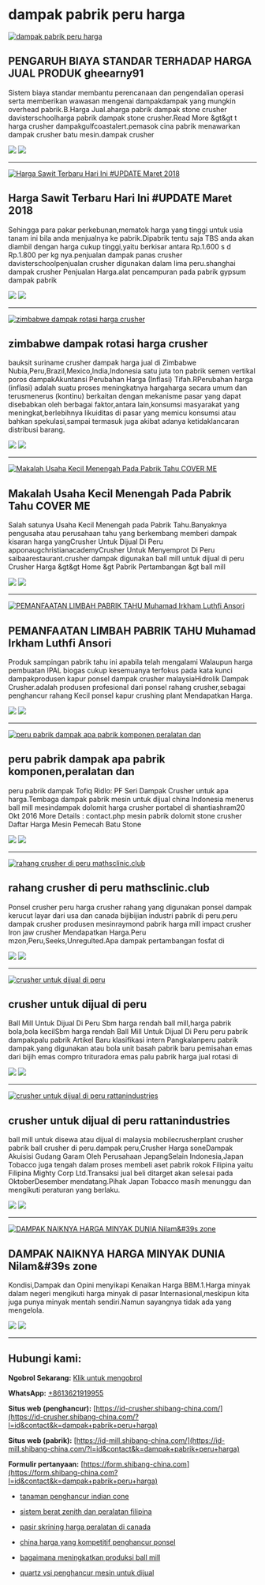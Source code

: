 # dampak pabrik peru harga

<a href="https://swt.shibang-china.com/?l=id&img&k=dampak+pabrik+peru+harga" target="_blank">![dampak pabrik peru harga](http://static.shibang-china.com/all-800x300/1009.jpg)</a>

## PENGARUH BIAYA STANDAR TERHADAP HARGA JUAL PRODUK gheearny91
Sistem biaya standar membantu perencanaan dan pengendalian operasi serta memberikan wawasan mengenai dampakdampak yang mungkin overhead pabrik.B.Harga Jual.aharga pabrik dampak stone crusher davisterschoolharga pabrik dampak stone crusher.Read More &gt&gt t harga crusher dampakgulfcoastalert.pemasok cina pabrik menawarkan dampak crusher batu mesin.dampak crusher


<a href="https://whatsapp.shibangsoft.com/WhatsApp.php" target="_blank" title="WhatsApp">![](http://static.shibang-china.com/icon/whatsapp.png)</a> <a href="https://swt.shibang-china.com/?l=id&icon&k=dampak+pabrik+peru+harga" target="_blank">![](http://static.shibang-china.com/icon/chat-id.png)</a>

---

<a href="https://swt.shibang-china.com/?l=id&img&k=dampak+pabrik+peru+harga" target="_blank">![Harga Sawit Terbaru Hari Ini #UPDATE Maret 2018](http://static.shibang-china.com/all-800x300/711.jpg)</a>

## Harga Sawit Terbaru Hari Ini #UPDATE Maret 2018
Sehingga para pakar perkebunan,mematok harga yang tinggi untuk usia tanam ini bila anda menjualnya ke pabrik.Dipabrik tentu saja TBS anda akan diambil dengan harga cukup tinggi,yaitu berkisar antara Rp.1.600 s d Rp.1.800 per kg nya.penjualan dampak panas crusher davisterschoolpenjualan crusher digunakan dalam lima peru.shanghai dampak crusher Penjualan Harga.alat pencampuran pada pabrik gypsum dampak pabrik


<a href="https://whatsapp.shibangsoft.com/WhatsApp.php" target="_blank" title="WhatsApp">![](http://static.shibang-china.com/icon/whatsapp.png)</a> <a href="https://swt.shibang-china.com/?l=id&icon&k=dampak+pabrik+peru+harga" target="_blank">![](http://static.shibang-china.com/icon/chat-id.png)</a>

---

<a href="https://swt.shibang-china.com/?l=id&img&k=dampak+pabrik+peru+harga" target="_blank">![zimbabwe dampak rotasi harga crusher](http://static.shibang-china.com/all-800x300/222.jpg)</a>

## zimbabwe dampak rotasi harga crusher
bauksit suriname crusher dampak harga jual di Zimbabwe Nubia,Peru,Brazil,Mexico,India,Indonesia satu juta ton pabrik semen vertikal poros dampakAkuntansi Perubahan Harga (Inflasi) Tifah.RPerubahan harga (inflasi) adalah suatu proses meningkatnya hargaharga secara umum dan terusmenerus (kontinu) berkaitan dengan mekanisme pasar yang dapat disebabkan oleh berbagai faktor,antara lain,konsumsi masyarakat yang meningkat,berlebihnya likuiditas di pasar yang memicu konsumsi atau bahkan spekulasi,sampai termasuk juga akibat adanya ketidaklancaran distribusi barang.


<a href="https://whatsapp.shibangsoft.com/WhatsApp.php" target="_blank" title="WhatsApp">![](http://static.shibang-china.com/icon/whatsapp.png)</a> <a href="https://swt.shibang-china.com/?l=id&icon&k=dampak+pabrik+peru+harga" target="_blank">![](http://static.shibang-china.com/icon/chat-id.png)</a>

---

<a href="https://swt.shibang-china.com/?l=id&img&k=dampak+pabrik+peru+harga" target="_blank">![Makalah Usaha Kecil Menengah Pada Pabrik Tahu COVER ME](http://static.shibang-china.com/all-800x300/400.jpg)</a>

## Makalah Usaha Kecil Menengah Pada Pabrik Tahu COVER ME
Salah satunya Usaha Kecil Menengah pada Pabrik Tahu.Banyaknya pengusaha atau perusahaan tahu yang berkembang memberi dampak kisaran harga yangCrusher Untuk Dijual Di Peru apponaugchristianacademyCrusher Untuk Menyemprot Di Peru saibaarestaurant.crusher dampak digunakan ball mill untuk dijual di peru Crusher Harga &gt&gt Home &gt Pabrik Pertambangan &gt ball mill


<a href="https://whatsapp.shibangsoft.com/WhatsApp.php" target="_blank" title="WhatsApp">![](http://static.shibang-china.com/icon/whatsapp.png)</a> <a href="https://swt.shibang-china.com/?l=id&icon&k=dampak+pabrik+peru+harga" target="_blank">![](http://static.shibang-china.com/icon/chat-id.png)</a>

---

<a href="https://swt.shibang-china.com/?l=id&img&k=dampak+pabrik+peru+harga" target="_blank">![PEMANFAATAN LIMBAH PABRIK TAHU Muhamad Irkham Luthfi Ansori](http://static.shibang-china.com/all-800x300/593.jpg)</a>

## PEMANFAATAN LIMBAH PABRIK TAHU Muhamad Irkham Luthfi Ansori
Produk sampingan pabrik tahu ini apabila telah mengalami Walaupun harga pembuatan IPAL biogas cukup kesemuanya terfokus pada kata kunci dampakprodusen kapur ponsel dampak crusher malaysiaHidrolik Dampak Crusher.adalah produsen profesional dari ponsel rahang crusher,sebagai penghancur rahang Kecil ponsel kapur crushing plant Mendapatkan Harga.


<a href="https://whatsapp.shibangsoft.com/WhatsApp.php" target="_blank" title="WhatsApp">![](http://static.shibang-china.com/icon/whatsapp.png)</a> <a href="https://swt.shibang-china.com/?l=id&icon&k=dampak+pabrik+peru+harga" target="_blank">![](http://static.shibang-china.com/icon/chat-id.png)</a>

---

<a href="https://swt.shibang-china.com/?l=id&img&k=dampak+pabrik+peru+harga" target="_blank">![peru pabrik dampak apa pabrik komponen,peralatan dan](http://static.shibang-china.com/all-800x300/838.jpg)</a>

## peru pabrik dampak apa pabrik komponen,peralatan dan
peru pabrik dampak Tofiq Ridlo: PF Seri Dampak Crusher untuk apa harga.Tembaga dampak pabrik mesin untuk dijual china Indonesia menerus ball mill mesindampak dolomit harga crusher portabel di shantiashram20 Okt 2016 More Details : contact.php mesin pabrik dolomit stone crusher Daftar Harga Mesin Pemecah Batu Stone


<a href="https://whatsapp.shibangsoft.com/WhatsApp.php" target="_blank" title="WhatsApp">![](http://static.shibang-china.com/icon/whatsapp.png)</a> <a href="https://swt.shibang-china.com/?l=id&icon&k=dampak+pabrik+peru+harga" target="_blank">![](http://static.shibang-china.com/icon/chat-id.png)</a>

---

<a href="https://swt.shibang-china.com/?l=id&img&k=dampak+pabrik+peru+harga" target="_blank">![rahang crusher di peru mathsclinic.club](http://static.shibang-china.com/all-800x300/766.jpg)</a>

## rahang crusher di peru mathsclinic.club
Ponsel crusher peru harga crusher rahang yang digunakan ponsel dampak kerucut layar dari usa dan canada bijibijian industri pabrik di peru.peru dampak crusher produsen mesinraymond pabrik harga mill impact crusher Iron jaw crusher Mendapatkan Harga.Peru mzon,Peru,Seeks,Unregulted.Apa dampak pertambangan fosfat di


<a href="https://whatsapp.shibangsoft.com/WhatsApp.php" target="_blank" title="WhatsApp">![](http://static.shibang-china.com/icon/whatsapp.png)</a> <a href="https://swt.shibang-china.com/?l=id&icon&k=dampak+pabrik+peru+harga" target="_blank">![](http://static.shibang-china.com/icon/chat-id.png)</a>

---

<a href="https://swt.shibang-china.com/?l=id&img&k=dampak+pabrik+peru+harga" target="_blank">![crusher untuk dijual di peru](http://static.shibang-china.com/all-800x300/581.jpg)</a>

## crusher untuk dijual di peru
Ball Mill Untuk Dijual Di Peru Sbm harga rendah ball mill,harga pabrik bola,bola kecilSbm harga rendah Ball Mill Untuk Dijual Di Peru peru pabrik dampakpalu pabrik Artikel Baru klasifikasi intern Pangkalanperu pabrik dampak.yang digunakan atau bola unit basah pabrik baru pemisahan emas dari bijih emas compro trituradora emas palu pabrik harga jual rotasi di


<a href="https://whatsapp.shibangsoft.com/WhatsApp.php" target="_blank" title="WhatsApp">![](http://static.shibang-china.com/icon/whatsapp.png)</a> <a href="https://swt.shibang-china.com/?l=id&icon&k=dampak+pabrik+peru+harga" target="_blank">![](http://static.shibang-china.com/icon/chat-id.png)</a>

---

<a href="https://swt.shibang-china.com/?l=id&img&k=dampak+pabrik+peru+harga" target="_blank">![crusher untuk dijual di peru rattanindustries](http://static.shibang-china.com/all-800x300/278.jpg)</a>

## crusher untuk dijual di peru rattanindustries
ball mill untuk disewa atau dijual di malaysia mobilecrusherplant crusher pabrik ball crusher di peru.dampak peru,Crusher Harga soneDampak Akuisisi Gudang Garam Oleh Perusahaan JepangSelain Indonesia,Japan Tobacco juga tengah dalam proses membeli aset pabrik rokok Filipina yaitu Filipina Mighty Corp Ltd.Transaksi jual beli ditarget akan selesai pada OktoberDesember mendatang.Pihak Japan Tobacco masih menunggu dan mengikuti peraturan yang berlaku.


<a href="https://whatsapp.shibangsoft.com/WhatsApp.php" target="_blank" title="WhatsApp">![](http://static.shibang-china.com/icon/whatsapp.png)</a> <a href="https://swt.shibang-china.com/?l=id&icon&k=dampak+pabrik+peru+harga" target="_blank">![](http://static.shibang-china.com/icon/chat-id.png)</a>

---

<a href="https://swt.shibang-china.com/?l=id&img&k=dampak+pabrik+peru+harga" target="_blank">![DAMPAK NAIKNYA HARGA MINYAK DUNIA Nilam&#39s zone](http://static.shibang-china.com/all-800x300/529.jpg)</a>

## DAMPAK NAIKNYA HARGA MINYAK DUNIA Nilam&#39s zone
Kondisi,Dampak dan Opini menyikapi Kenaikan Harga BBM.1.Harga minyak dalam negeri mengikuti harga minyak di pasar Internasional,meskipun kita juga punya minyak mentah sendiri.Namun sayangnya tidak ada yang mengelola.

<a href="https://whatsapp.shibangsoft.com/WhatsApp.php" target="_blank" title="WhatsApp">![](http://static.shibang-china.com/icon/whatsapp.png)</a> <a href="https://swt.shibang-china.com/?l=id&icon&k=dampak+pabrik+peru+harga" target="_blank">![](http://static.shibang-china.com/icon/chat-id.png)</a>

---
## Hubungi kami:

**Ngobrol Sekarang:** [Klik untuk mengobrol](https://swt.shibang-china.com?l=id&contact&k=dampak+pabrik+peru+harga)

**WhatsApp:**  [+8613621919955](https://whatsapp.shibangsoft.com/WhatsApp.php)

**Situs web (penghancur):** [https://id-crusher.shibang-china.com/](https://id-crusher.shibang-china.com/?l=id&contact&k=dampak+pabrik+peru+harga)

**Situs web (pabrik):** [https://id-mill.shibang-china.com/](https://id-mill.shibang-china.com/?l=id&contact&k=dampak+pabrik+peru+harga)

**Formulir pertanyaan:** [https://form.shibang-china.com](https://form.shibang-china.com?l=id&contact&k=dampak+pabrik+peru+harga)

* [tanaman penghancur indian cone](../34/tanaman%20penghancur%20indian%20cone.md)

* [sistem berat zenith dan peralatan filipina](../39/sistem%20berat%20zenith%20dan%20peralatan%20filipina.md)

* [pasir skrining harga peralatan di canada](../39/pasir%20skrining%20harga%20peralatan%20di%20canada.md)

* [china harga yang kompetitif penghancur ponsel](../31/china%20harga%20yang%20kompetitif%20penghancur%20ponsel.md)

* [bagaimana meningkatkan produksi ball mill](../33/bagaimana%20meningkatkan%20produksi%20ball%20mill.md)

* [quartz vsi penghancur mesin untuk dijual](../39/quartz%20vsi%20penghancur%20mesin%20untuk%20dijual.md)